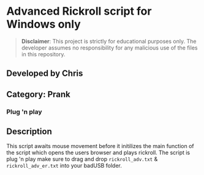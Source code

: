 # Advanced Rickroll script for Windows only
> **Disclaimer**: This project is strictly for educational purposes only. The developer assumes no responsibility for any malicious use of the files in this repository.

## Developed by Chris

## Category: Prank
### **Plug 'n play**
## Description
This script awaits mouse movement before it initilizes the main function of the script which opens the users browser and plays rickroll.
The script is plug 'n play make sure to drag and drop `rickroll_adv.txt` & `rickroll_adv_er.txt` into your badUSB folder.
